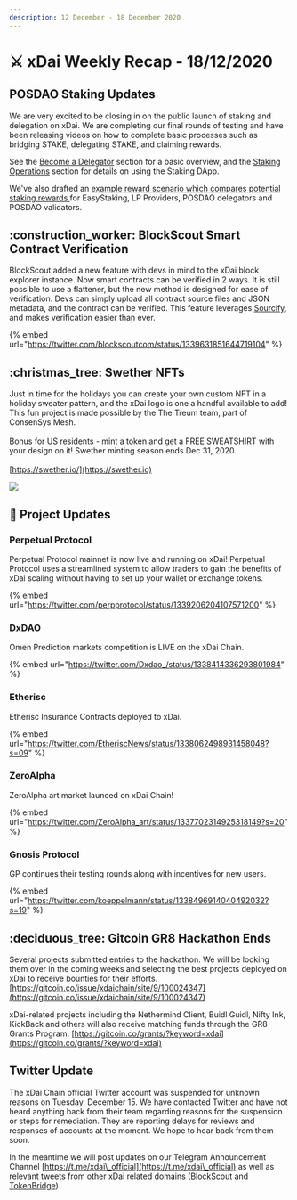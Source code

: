 ```yaml
---
description: 12 December - 18 December 2020
---
```


# ⚔️ xDai Weekly Recap - 18/12/2020

## POSDAO Staking Updates

We are very excited to be closing in on the public launch of staking and delegation on xDai. We are completing our final rounds of testing and have been releasing videos on how to complete basic processes such as bridging STAKE, delegating STAKE, and claiming rewards.&#x20;

See the [Become a Delegator](../../../../for-stakers/staking-protocol/become-a-delegator.md) section for a basic overview, and the [Staking Operations](../../../../for-stakers/staking-protocol/staking-operations/) section for details on using the Staking DApp.

We've also drafted an [example reward scenario which compares potential staking rewards ](../../../../for-stakers/stake-token/stake-reward-mechanics/staking-rewards-comparison.md)for EasyStaking, LP Providers, POSDAO delegators and POSDAO validators.

## &#x20;:construction\_worker: BlockScout Smart Contract Verification

BlockScout added a new feature with devs in mind to the xDai block explorer instance. Now smart contracts can be verified in 2 ways. It is still possible to use a flattener, but the new method is designed for ease of verification. Devs can simply upload all contract source files and JSON metadata, and the contract can be verified. This feature leverages [Sourcify](https://sourcify.dev), and makes verification easier than ever.

{% embed url="https://twitter.com/blockscoutcom/status/1339631851644719104" %}

## :christmas\_tree: Swether NFTs

Just in time for the holidays you can create your own custom NFT in a holiday sweater pattern, and the xDai logo is one a handful available to add! This fun project is made possible by the The Treum team, part of ConsenSys Mesh.\
\
Bonus for US residents - mint a token and get a FREE SWEATSHIRT with your design on it! Swether minting season ends Dec 31, 2020.\
\
[https://swether.io/](https://swether.io)

![](../../../../.gitbook/assets/2020-12-17\_21-21-00.gif)



## :butterfly: Project Updates

### Perpetual Protocol

Perpetual Protocol mainnet is now live and running on xDai! Perpetual Protocol uses a streamlined system to allow traders to gain the benefits of xDai scaling without having to set up your wallet or exchange tokens.

{% embed url="https://twitter.com/perpprotocol/status/1339206204107571200" %}

### DxDAO

Omen Prediction markets competition is LIVE on the xDai Chain.

{% embed url="https://twitter.com/Dxdao_/status/1338414336293801984" %}

### Etherisc

Etherisc Insurance Contracts deployed to xDai.

{% embed url="https://twitter.com/EtheriscNews/status/1338062498931458048?s=09" %}

### ZeroAlpha

ZeroAlpha art market launced on xDai Chain!

{% embed url="https://twitter.com/ZeroAlpha_art/status/1337702314925318149?s=20" %}

### Gnosis Protocol

GP continues their testing rounds along with incentives for new users.

{% embed url="https://twitter.com/koeppelmann/status/1338496914040492032?s=19" %}

## :deciduous\_tree: Gitcoin GR8 Hackathon Ends

Several projects submitted entries to the hackathon. We will be looking them over in the coming weeks and selecting the best projects deployed on xDai to receive bounties for their efforts. [https://gitcoin.co/issue/xdaichain/site/9/100024347](https://gitcoin.co/issue/xdaichain/site/9/100024347)

xDai-related projects including the Nethermind Client, Buidl Guidl, Nifty Ink, KickBack and others will also receive matching funds through the GR8 Grants Program. [https://gitcoin.co/grants/?keyword=xdai](https://gitcoin.co/grants/?keyword=xdai)

## Twitter Update

The xDai Chain official Twitter account was suspended for unknown reasons on Tuesday, December 15.  We have contacted Twitter and have not heard anything back from their team regarding reasons for the suspension or steps for remediation.  They are reporting delays for reviews and responses of accounts at the moment. We hope to hear back from them soon.&#x20;

In the meantime we will post updates on our Telegram Announcement Channel [https://t.me/xdai\_official](https://t.me/xdai\_official) as well as relevant tweets from other xDai related domains ([BlockScout](https://twitter.com/blockscoutcom) and [TokenBridge](https://twitter.com/\_tokenbridge)).&#x20;
